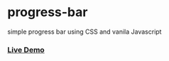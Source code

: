 # progress-bar
simple progress bar using CSS and vanila Javascript
### [Live Demo](https://stojanmilosev.github.io/progress-bar/)
